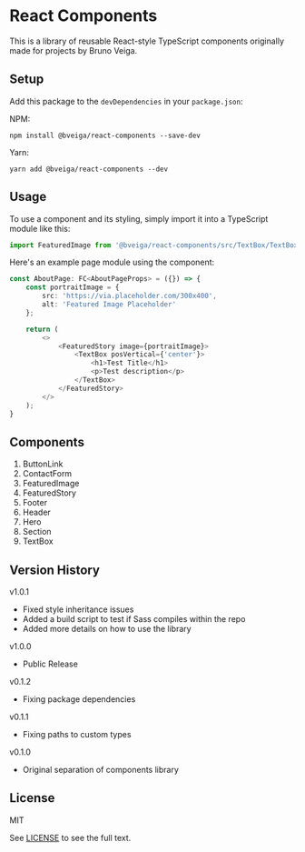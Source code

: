 # React Components
This is a library of reusable React-style TypeScript components originally made for projects by Bruno Veiga.

## Setup
Add this package to the `devDependencies` in your `package.json`:

NPM:
```
npm install @bveiga/react-components --save-dev
```

Yarn:
```
yarn add @bveiga/react-components --dev
```
## Usage
To use a component and its styling, simply import it into a TypeScript module like this:
```ts
import FeaturedImage from '@bveiga/react-components/src/TextBox/TextBox';
```

Here's an example page module using the component:
```ts
const AboutPage: FC<AboutPageProps> = ({}) => {
	const portraitImage = {
		src: 'https://via.placeholder.com/300x400',
		alt: 'Featured Image Placeholder'
	};

	return (
		<>
			<FeaturedStory image={portraitImage}>
				<TextBox posVertical={'center'}>
					<h1>Test Title</h1>
					<p>Test description</p>
				</TextBox>
			</FeaturedStory>
		</>
	);
}
```

## Components
1. ButtonLink
2. ContactForm
3. FeaturedImage
4. FeaturedStory
5. Footer
6. Header
7. Hero
8. Section
9. TextBox

## Version History
v1.0.1
- Fixed style inheritance issues
- Added a build script to test if Sass compiles within the repo
- Added more details on how to use the library

v1.0.0
- Public Release

v0.1.2
- Fixing package dependencies

v0.1.1
- Fixing paths to custom types

v0.1.0
- Original separation of components library

## License
MIT

See [LICENSE](LICENSE.txt) to see the full text.